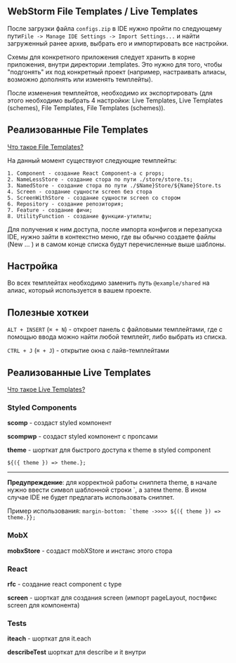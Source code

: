 ## WebStorm File Templates / Live Templates 

После загрузки файла ```configs.zip``` в IDE нужно пройти по следующему пути```File -> Manage IDE Settings -> Import Settings...``` 
и найти загруженный ранее архив, выбрать его и импортировать все настройки.

Схемы для конкретного приложения следует хранить в корне приложения, внутри директории .templates.
Это нужно для того, чтобы "подгонять" их под конкретный проект (например, настраивать алиасы, возможно дополнять или изменять темплейты).

После изменения темплейтов, необходимо их экспортировать (для этого необходимо выбрать 4 настройки: Live Templates, Live Templates (schemes), 
File Templates, File Templates (schemes)).

## Реализованные File Templates
[Что такое File Templates?](https://www.jetbrains.com/help/webstorm/using-file-and-code-templates.html)

На данный момент существуют следующие темплейты:

```
1. Component - создание React Component-а с props;
2. NameLessStore - создание стора по пути ./store/store.ts;
3. NamedStore - создание стора по пути ./$Name}Store/${Name}Store.ts
4. Screen - создание сущности screen без стора 
5. ScreenWithStore - создание сущности screen со стором
6. Repository - создание репозитория;
7. Feature - создание фичи;
8. UtilityFunction - создание функции-утилиты;
```

Для получения к ним доступа, после импорта конфигов и перезапуска IDE, нужно зайти в контекстно меню, где вы обычно создаете файлы (New ... )
и в самом конце списка будут перечисленные выше шаблоны. 

## Наcтройка
Во всех темплейтах необходимо заменить путь ``@example/shared`` на алиас, который используется в вашем проекте.

## Полезные хоткеи
``ALT + INSERT`` (``⌘ + N``) - откроет панель с файловыми темплейтами, где с помощью ввода можно найти любой темплейт, либо выбрать из списка.

``CTRL + J`` (``⌘ + J``) - открытие окна с лайв-темплейтами


## Реализованные Live Templates 
[Что такое Live Templates?](https://www.jetbrains.com/help/webstorm/using-live-templates.html)

### Styled Components
**scomp** - создаст styled компонент

**scompwp** - создаст styled компонент с пропсами

**theme** - шорткат для быстрого доступа к theme в styled component

``
${({ theme }) => theme.};
``
*****
**Предупреждение**: для корректной работы сниппета theme, в начале нужно ввести
символ шаблонной строки `, а затем theme. В ином случае IDE не будет предлагать использовать сниппет.

Пример использования:
``
margin-bottom: `theme ->>>> ${({ theme }) => theme.}};
``

### MobX
**mobxStore** - создаст mobXStore и инстанс этого стора

### React
**rfc** - создание react component с type

**screen**  - шорткат для создания screen (импорт pageLayout, постфикс screen для компонента)

### Tests

**iteach** - шорткат для it.each

**describeTest** шорткат для describe и it внутри


